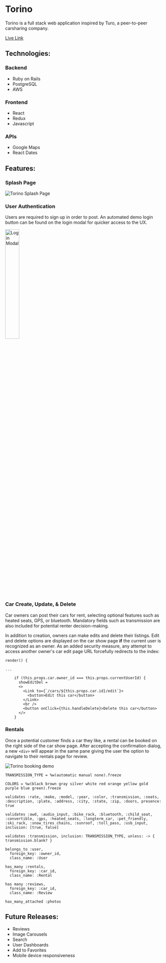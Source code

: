<!-- # README

This README would normally document whatever steps are necessary to get the
application up and running.

Things you may want to cover:

* Ruby version

* System dependencies

* Configuration

* Database creation

* Database initialization

* How to run the test suite

* Services (job queues, cache servers, search engines, etc.)

* Deployment instructions

* ... -->


# Torino
Torino is a full stack web application inspired by Turo, a peer-to-peer carsharing company.

[Live Link](https://torino-fsp.herokuapp.com/#/)

## Technologies:

### Backend
* Ruby on Rails
* PostgreSQL
* AWS

### Frontend
* React
* Redux
* Javascript

### APIs
* Google Maps
* React Dates

## Features:

### Splash Page

![Torino Splash Page](https://github.com/fsiino/torino/blob/master/app/assets/images/readme/readme-mbp.png?raw=true)

### User Authentication

Users are required to sign up in order to post. An automated demo login button can be found on the login modal for quicker access to the UX.

<img src="https://github.com/fsiino/torino/blob/master/app/assets/images/readme/readme-login.png?raw=true" alt="Login Modal" width=30%>

### Car Create, Update, & Delete
Car owners can post their cars for rent, selecting optional features such as heated seats, GPS, or bluetooth. Mandatory fields such as transmission are also included for potential renter decision-making.

In addition to creation, owners can make edits and delete their listings. Edit and delete options are displayed on the car show page <b>if</b> the current user is recognized as an owner. As an added security measure, any attempt to access another owner's car edit page URL forcefully redirects to the index:

```
render() {

...  

    if (this.props.car.owner_id === this.props.currentUserId) {
      showEditDel = 
      <>
        <Link to={`/cars/${this.props.car.id}/edit`}>
          <button>Edit this car</button>
        </Link>
        <br />
        <button onClick={this.handleDelete}>Delete this car</button>
      </>
    }
```

### Rentals
Once a potential customer finds a car they like, a rental can be booked on the right side of the car show page. After accepting the confirmation dialog, a new ```<div>``` will appear in the same pane giving the user the option to navigate to their rentals page for review.

<!-- ![User Rentals Page](https://github.com/fsiino/torino/blob/master/app/assets/images/readme/readme-rentals.png?raw=true) -->
<img src="https://github.com/fsiino/torino/blob/master/app/assets/images/readme/readme-booking-demo-gif.gif?raw=true" alt="Torino booking demo"/>

```
TRANSMISSION_TYPE = %w(automatic manual none).freeze

COLORS = %w(black brown gray silver white red orange yellow gold purple blue green).freeze

validates :rate, :make, :model, :year, :color, :transmission, :seats, :description, :plate, :address, :city, :state, :zip, :doors, presence: true

validates :awd, :audio_input, :bike_rack, :bluetooth, :child_seat, :convertible, :gps, :heated_seats, :longterm_car, :pet_friendly, :ski_rack, :snow_tires_chains, :sunroof, :toll_pass, :usb_input, inclusion: [true, false]

validates :transmission, inclusion: TRANSMISSION_TYPE, unless: -> { transmission.blank? }

belongs_to :user,
  foreign_key: :owner_id, 
  class_name: :User

has_many :rentals,
  foreign_key: :car_id,
  class_name: :Rental

has many :reviews,
  foreign_key: :car_id,
  class_name: :Review

has_many_attached :photos
  ```

## Future Releases:
* Reviews
* Image Carousels
* Search
* User Dashboards
* Add to Favorites
* Mobile device responsiveness